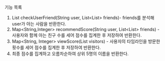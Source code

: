 기능 목록
1. List<String> checkUserFriend(String user, List<List<String>> friends)- friends를 분석해 user가 아는 사람을 반환한다.
2. Map<String,Integer> recommendScore(String user, List<List<String>> friends) - 사용자와 함께 아는 친구 수를 세어 점수를 집계한 후 저장하여 반환한다.
3. Map<String, Integer> viewScore(List<String> visitors) - 사용자의 타임라인을 방문한 횟수를 세어 점수를 집계한 후 저장하여 반환한다.
4. 최종 점수를 집계하고 오름차순하여 상위 5명의 이름을 반환한다.